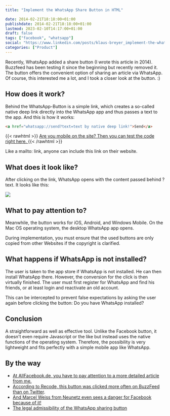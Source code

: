 ```yaml
---
title: "Implement the WhatsApp Share Button in HTML"

date: 2014-02-21T18:18:00+01:00
publishdate: 2014-02-21T18:18:00+01:00
lastmod: 2023-02-10T14:17:00+01:00
draft: false
tags: ["facebook", "whatsapp"]
social: "https://www.linkedin.com/posts/klaus-breyer_implement-the-whatsapp-share-button-in-html-activity-7031170679047663616-ui0i"
categories: ["Product"]
---
```


Recently, WhatsApp added a share button (I wrote this article in 2014). Buzzfeed has been testing it since the beginning but recently removed it. The button offers the convenient option of sharing an article via WhatsApp. Of course, this interested me a lot, and I took a closer look at the button. :)

## How does it work?

Behind the WhatsApp-Button is a simple link, which creates a so-called native deep link directly into the WhatsApp app and thus passes a text to the app. And this is how it works:

```html
<a href="whatsapp://send?text=text by native deep link!">Send</a>
```

{{< rawhtml >}}
<a href="whatsapp://send?text=Text durch native Deeplink">
Are you mobile on the site? Then you can test the code right here.
</a>
{{< /rawhtml >}}

Like a mailto: link, anyone can include this link on their website.

## What does it look like?

After clicking on the link, WhatsApp opens with the content passed behind ?text. It looks like this:

![](2014-09-29-buddybrand-WhatsUp-WhatsApp-.png)

## What to pay attention to?

Meanwhile, the button works for iOS, Android, and Windows Mobile. On the Mac OS operating system, the desktop WhatsApp app opens.

During implementation, you must ensure that the used buttons are only copied from other Websites if the copyright is clarified.

## What happens if WhatsApp is not installed?

The user is taken to the app store if WhatsApp is not installed. He can then install WhatsApp there. However, the conversion for the click is then virtually finished. The user must first register for WhatsApp and find his friends, or at least login and reactivate an old account.

This can be intercepted to prevent false expectations by asking the user again before clicking the button: Do you have WhatsApp installed?

## Conclusion

A straightforward as well as effective tool. Unlike the Facebook button, it doesn't even require Javascript or the like but instead uses the native functions of the operating system. Therefore, the possibility is very lightweight and fits perfectly with a simple mobile app like WhatsApp.

## By the way

- [At AllFacebook.de, you have to pay attention to a more detailed article from me.][1]
- [According to Recode, this button was clicked more often on BuzzFeed than on Twitter][2].
- [And Marcel Weiss from Neunetz even sees a danger for Facebook because of it!][3]
- [The legal admissibility of the WhatsApp sharing button][4]

[1]: http://allfacebook.de/features/was-der-whatsapp-share-button-kann-und-worauf-geachtet-werden-muss
[2]: https://recode.net/2014/02/20/before-facebook-deal-whatsapp-was-helping-buzzfeed-and-shazam-go-viral-with-new-platform-tools/
[3]: http://www.neunetz.com/2014/02/20/buzzfeed-sieht-mehr-aktivitat-bei-whatsapps-share-button-fur-apps-als-beim-twitter-button/
[4]: http://www.it-recht-kanzlei.de/whatsapp-sharing-button-direktmarketing.html
